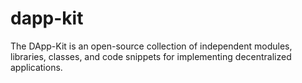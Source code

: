 # dapp-kit
The DApp-Kit is an open-source collection of independent modules, libraries, classes, and code snippets for implementing decentralized applications.
